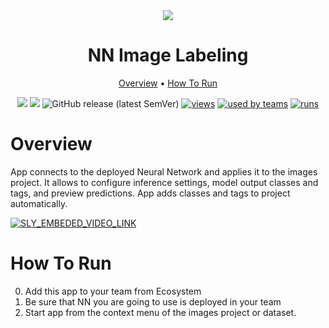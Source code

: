 <div align="center" markdown>
<img src="https://i.imgur.com/sZHxHEW.png"/>

# NN Image Labeling

<p align="center">
  <a href="#Overview">Overview</a> •
  <a href="#How-To-Run">How To Run</a>
</p>


[![](https://img.shields.io/badge/supervisely-ecosystem-brightgreen)](https://ecosystem.supervise.ly/apps/group-reference-objects-into-batches)
[![](https://img.shields.io/badge/slack-chat-green.svg?logo=slack)](https://supervise.ly/slack)
![GitHub release (latest SemVer)](https://img.shields.io/github/v/release/supervisely-ecosystem/group-reference-objects-into-batches)
[![views](https://app.supervise.ly/public/api/v3/ecosystem.counters?repo=supervisely-ecosystem/group-reference-objects-into-batches&counter=views&label=views)](https://supervise.ly)
[![used by teams](https://app.supervise.ly/public/api/v3/ecosystem.counters?repo=supervisely-ecosystem/group-reference-objects-into-batches&counter=downloads&label=used%20by%20teams)](https://supervise.ly)
[![runs](https://app.supervise.ly/public/api/v3/ecosystem.counters?repo=supervisely-ecosystem/group-reference-objects-into-batches&counter=runs&label=runs&123)](https://supervise.ly)

</div>

# Overview

App connects to the deployed Neural Network and applies it to the images project. It allows to configure inference settings, model output classes and tags, and preview predictions. App adds classes and tags to project automatically.

<a data-key="sly-embeded-video-link" href="https://youtu.be/DUQgr_SLVR4" data-video-code="DUQgr_SLVR4">
    <img src="https://i.imgur.com/Edy7B1H.png" alt="SLY_EMBEDED_VIDEO_LINK"  style="max-width:50%;">
</a>

# How To Run

0. Add this app to your team from Ecosystem
1. Be sure that NN you are going to use is deployed in your team
2. Start app from the context menu of the images project or dataset. 

